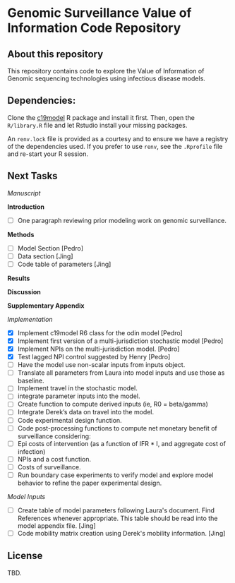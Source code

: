 # Genomic Surveillance Value of Information Code Repository

## About this repository

This repository contains code to explore the Value of Information of Genomic sequencing technologies using infectious disease models.

## Dependencies:

Clone the [c19model](https://code.rand.org/vaccination-research/c19model) R package and install it first. Then, open the `R/library.R` file and let Rstudio install your missing packages.

An `renv.lock` file is provided as a courtesy and to ensure we have a registry of the dependencies used. If you prefer to use `renv`, see the `.Rprofile` file and re-start your R session.

## Next Tasks

*Manuscript*

**Introduction**

- [ ] One paragraph reviewing prior modeling work on genomic surveillance.

**Methods**

- [ ] Model Section [Pedro]
- [ ] Data section [Jing]
- [ ] Code table of parameters [Jing]

**Results**

**Discussion**

**Supplementary Appendix**

*Implementation*

- [x] Implement c19model R6 class for the odin model [Pedro]
- [x] Implement first version of a multi-jurisdiction stochastic model [Pedro]
- [x] Implement NPIs on the multi-jurisdiction model. [Pedro]
- [x] Test lagged NPI control suggested by Henry [Pedro]
- [ ] Have the model use non-scalar inputs from inputs object.
- [ ] Translate all parameters from Laura into model inputs and use those as baseline.
- [ ] Implement travel in the stochastic model.
- [ ] integrate parameter inputs into the model.
- [ ] Create function to compute derived inputs (ie, R0 = beta/gamma)
- [ ] Integrate Derek’s data on travel into the model.
- [ ] Code experimental design function.
- [ ] Code post-processing functions to compute net monetary benefit of surveillance considering:
- [ ] Epi costs of intervention (as a function of IFR * I, and aggregate cost of infection)
- [ ] NPIs and a cost function.
- [ ] Costs of surveillance.
- [ ] Run boundary case experiments to verify model and explore model behavior to refine the paper experimental design.

*Model Inputs*

- [ ] Create table of model parameters following Laura's document. Find References whenever appropriate. This table should be read into the model appendix file. [Jing]
- [ ] Code mobility matrix creation using Derek's mobility information. [Jing]

## License
TBD.
